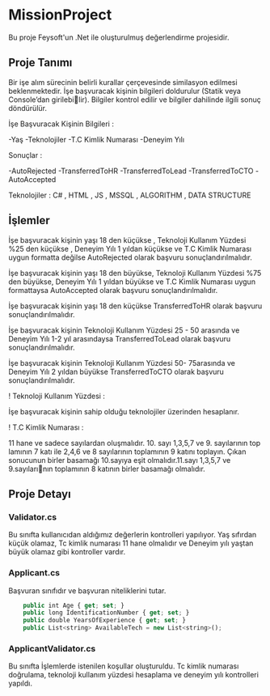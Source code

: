 
# MissionProject

Bu proje Feysoft'un .Net ile oluşturulmuş değerlendirme projesidir. 


## Proje Tanımı

Bir işe alım sürecinin belirli kurallar çerçevesinde similasyon edilmesi beklenmektedir. 
İşe başvuracak kişinin bilgileri doldurulur (Statik veya Console’dan girilebilir). Bilgiler kontrol edilir ve bilgiler dahilinde ilgili sonuç döndürülür. 

İşe Başvuracak Kişinin Bilgileri :

-Yaş
-Teknolojiler
-T.C Kimlik Numarası
-Deneyim Yılı

Sonuçlar :

-AutoRejected
-TransferredToHR
-TransferredToLead
-TransferredToCTO
-AutoAccepted

Teknolojiler :
C# , HTML , JS , MSSQL , ALGORITHM , DATA STRUCTURE


  
## İşlemler
İşe başvuracak kişinin yaşı 18 den küçükse , Teknoloji Kullanım Yüzdesi %25 
den küçükse , Deneyim Yılı 1 yıldan küçükse ve T.C Kimlik Numarası uygun 
formatta değilse AutoRejected olarak başvuru sonuçlandırılmalıdır.

İşe başvuracak kişinin yaşı 18 den büyükse, Teknoloji Kullanım Yüzdesi %75 
den büyükse, Deneyim Yılı 1 yıldan büyükse ve T.C Kimlik Numarası uygun 
formattaysa AutoAccepted olarak başvuru sonuçlandırılmalıdır.

İşe başvuracak kişinin yaşı 18 den küçükse TransferredToHR olarak başvuru 
sonuçlandırılmalıdır.

İşe başvuracak kişinin Teknoloji Kullanım Yüzdesi 25 - 50 arasında ve Deneyim Yılı 1-2 yıl arasındaysa TransferredToLead olarak başvuru sonuçlandırılmalıdır.

İşe başvuracak kişinin Teknoloji Kullanım Yüzdesi 50- 75arasında ve Deneyim Yılı 2 yıldan büyükse TransferredToCTO olarak başvuru sonuçlandırılmalıdır.
 
 ! Teknoloji Kullanım Yüzdesi :

İşe başvuracak kişinin sahip olduğu teknolojiler üzerinden hesaplanır.
 
 ! T.C Kimlik Numarası :

11 hane ve sadece sayılardan oluşmalıdır. 10. sayı 1,3,5,7 ve 9. sayılarının top 
lamının 7 katı ile 2,4,6 ve 8 sayılarının toplamının 9 katını toplayın. Çıkan 
sonucunun birler basamağı 10.sayıya eşit olmalıdır.11.sayı 1,3,5,7 ve 9.sayılarının toplamının 8 katının birler basamağı olmalıdır.

## Proje Detayı

### Validator.cs
Bu sınıfta kullanıcıdan aldığımız değerlerin kontrolleri yapılıyor. Yaş sıfırdan küçük olamaz, Tc kimlik numarası 11 hane olmalıdır ve Deneyim yılı yaştan büyük olamaz gibi kontroller vardır.

### Applicant.cs
Başvuran sınıfıdır ve başvuran niteliklerini tutar.
```javascript
    public int Age { get; set; }
    public long IdentificationNumber { get; set; }
    public double YearsOfExperience { get; set; }
    public List<string> AvailableTech = new List<string>();
```
### ApplicantValidator.cs
Bu sınıfta İşlemlerde istenilen koşullar oluşturuldu. Tc kimlik numarası doğrulama, teknoloji kullanım yüzdesi hesaplama ve deneyim yılı kontrolleri yapıldı.
